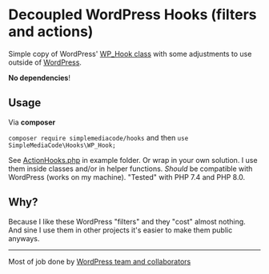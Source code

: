 # Decoupled WordPress Hooks (filters and actions)

Simple copy of WordPress' [WP_Hook class](https://github.com/WordPress/WordPress/blob/3cee52b3622cd6eab054db09074f220270a09243/wp-includes/class-wp-hook.php) with some adjustments to use outside of [WordPress](https://wordpress.org).

**No dependencies**!

## Usage

Via **composer**

`composer require simplemediacode/hooks`
and then
`use SimpleMediaCode\Hooks\WP_Hook;`

See [ActionHooks.php](./example/ActionHooks.php) in example folder. Or wrap in your own solution. 
I use them inside classes and/or in helper functions.
_Should_ be compatible with WordPress (works on my machine). "Tested" with PHP 7.4 and PHP 8.0.
## Why?

Because I like these WordPress "filters" and they "cost" almost nothing. And sine I use them in other projects it's easier to make them public anyways.

---

Most of job done by [WordPress team and collaborators](https://github.com/WordPress/WordPress)